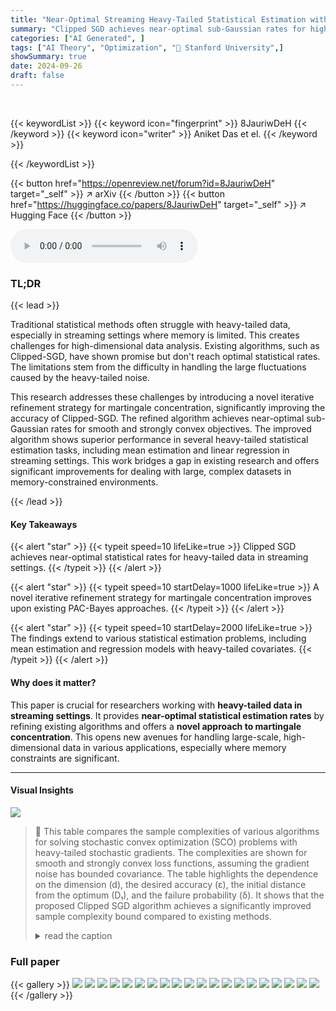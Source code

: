 ```yaml
---
title: "Near-Optimal Streaming Heavy-Tailed Statistical Estimation with Clipped SGD"
summary: "Clipped SGD achieves near-optimal sub-Gaussian rates for high-dimensional heavy-tailed statistical estimation in streaming settings, improving upon existing state-of-the-art results."
categories: ["AI Generated", ]
tags: ["AI Theory", "Optimization", "🏢 Stanford University",]
showSummary: true
date: 2024-09-26
draft: false
---
```


<br>

{{< keywordList >}}
{{< keyword icon="fingerprint" >}} 8JauriwDeH {{< /keyword >}}
{{< keyword icon="writer" >}} Aniket Das et el. {{< /keyword >}}
 
{{< /keywordList >}}

{{< button href="https://openreview.net/forum?id=8JauriwDeH" target="_self" >}}
↗ arXiv
{{< /button >}}
{{< button href="https://huggingface.co/papers/8JauriwDeH" target="_self" >}}
↗ Hugging Face
{{< /button >}}



<audio controls>
    <source src="https://ai-paper-reviewer.com/8JauriwDeH/podcast.wav" type="audio/wav">
    Your browser does not support the audio element.
</audio>


### TL;DR


{{< lead >}}

Traditional statistical methods often struggle with heavy-tailed data, especially in streaming settings where memory is limited.  This creates challenges for high-dimensional data analysis.  Existing algorithms, such as Clipped-SGD, have shown promise but don't reach optimal statistical rates.  The limitations stem from the difficulty in handling the large fluctuations caused by the heavy-tailed noise. 

This research addresses these challenges by introducing a novel iterative refinement strategy for martingale concentration, significantly improving the accuracy of Clipped-SGD.  The refined algorithm achieves near-optimal sub-Gaussian rates for smooth and strongly convex objectives. The improved algorithm shows superior performance in several heavy-tailed statistical estimation tasks, including mean estimation and linear regression in streaming settings. This work bridges a gap in existing research and offers significant improvements for dealing with large, complex datasets in memory-constrained environments.

{{< /lead >}}


#### Key Takeaways

{{< alert "star" >}}
{{< typeit speed=10 lifeLike=true >}} Clipped SGD achieves near-optimal statistical rates for heavy-tailed data in streaming settings. {{< /typeit >}}
{{< /alert >}}

{{< alert "star" >}}
{{< typeit speed=10 startDelay=1000 lifeLike=true >}} A novel iterative refinement strategy for martingale concentration improves upon existing PAC-Bayes approaches. {{< /typeit >}}
{{< /alert >}}

{{< alert "star" >}}
{{< typeit speed=10 startDelay=2000 lifeLike=true >}} The findings extend to various statistical estimation problems, including mean estimation and regression models with heavy-tailed covariates. {{< /typeit >}}
{{< /alert >}}

#### Why does it matter?
This paper is crucial for researchers working with **heavy-tailed data in streaming settings**. It provides **near-optimal statistical estimation rates** by refining existing algorithms and offers a **novel approach to martingale concentration**. This opens new avenues for handling large-scale, high-dimensional data in various applications, especially where memory constraints are significant.

------
#### Visual Insights





![](https://ai-paper-reviewer.com/8JauriwDeH/tables_2_1.jpg)

> 🔼 This table compares the sample complexities of various algorithms for solving stochastic convex optimization (SCO) problems with heavy-tailed stochastic gradients.  The complexities are shown for smooth and strongly convex loss functions, assuming the gradient noise has bounded covariance. The table highlights the dependence on the dimension (d), the desired accuracy (ε), the initial distance from the optimum (D₁), and the failure probability (δ).  It shows that the proposed Clipped SGD algorithm achieves a significantly improved sample complexity bound compared to existing methods.
> <details>
> <summary>read the caption</summary>
> Table 1: Sample complexity bounds (for converging to an ε approximate solution) of various algorithms for SCO under heavy tailed stochastic gradients. Results are instantiated for smooth and strongly convex losses, and for the case where the gradient noise has bounded covariance equal to the Identity matrix. D₁ is the distance of the initial iterate from the optimal solution. For readability, we ignore the dependence of rates on the condition number. Observe all prior works have d log δ⁻¹ dependence in the sample complexity.
> </details>





### Full paper

{{< gallery >}}
<img src="https://ai-paper-reviewer.com/8JauriwDeH/1.png" class="grid-w50 md:grid-w33 xl:grid-w25" />
<img src="https://ai-paper-reviewer.com/8JauriwDeH/2.png" class="grid-w50 md:grid-w33 xl:grid-w25" />
<img src="https://ai-paper-reviewer.com/8JauriwDeH/3.png" class="grid-w50 md:grid-w33 xl:grid-w25" />
<img src="https://ai-paper-reviewer.com/8JauriwDeH/4.png" class="grid-w50 md:grid-w33 xl:grid-w25" />
<img src="https://ai-paper-reviewer.com/8JauriwDeH/5.png" class="grid-w50 md:grid-w33 xl:grid-w25" />
<img src="https://ai-paper-reviewer.com/8JauriwDeH/6.png" class="grid-w50 md:grid-w33 xl:grid-w25" />
<img src="https://ai-paper-reviewer.com/8JauriwDeH/7.png" class="grid-w50 md:grid-w33 xl:grid-w25" />
<img src="https://ai-paper-reviewer.com/8JauriwDeH/8.png" class="grid-w50 md:grid-w33 xl:grid-w25" />
<img src="https://ai-paper-reviewer.com/8JauriwDeH/9.png" class="grid-w50 md:grid-w33 xl:grid-w25" />
<img src="https://ai-paper-reviewer.com/8JauriwDeH/10.png" class="grid-w50 md:grid-w33 xl:grid-w25" />
<img src="https://ai-paper-reviewer.com/8JauriwDeH/11.png" class="grid-w50 md:grid-w33 xl:grid-w25" />
<img src="https://ai-paper-reviewer.com/8JauriwDeH/12.png" class="grid-w50 md:grid-w33 xl:grid-w25" />
<img src="https://ai-paper-reviewer.com/8JauriwDeH/13.png" class="grid-w50 md:grid-w33 xl:grid-w25" />
<img src="https://ai-paper-reviewer.com/8JauriwDeH/14.png" class="grid-w50 md:grid-w33 xl:grid-w25" />
<img src="https://ai-paper-reviewer.com/8JauriwDeH/15.png" class="grid-w50 md:grid-w33 xl:grid-w25" />
<img src="https://ai-paper-reviewer.com/8JauriwDeH/16.png" class="grid-w50 md:grid-w33 xl:grid-w25" />
<img src="https://ai-paper-reviewer.com/8JauriwDeH/17.png" class="grid-w50 md:grid-w33 xl:grid-w25" />
<img src="https://ai-paper-reviewer.com/8JauriwDeH/18.png" class="grid-w50 md:grid-w33 xl:grid-w25" />
<img src="https://ai-paper-reviewer.com/8JauriwDeH/19.png" class="grid-w50 md:grid-w33 xl:grid-w25" />
<img src="https://ai-paper-reviewer.com/8JauriwDeH/20.png" class="grid-w50 md:grid-w33 xl:grid-w25" />
{{< /gallery >}}